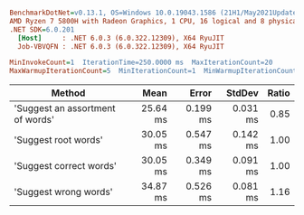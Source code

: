``` ini

BenchmarkDotNet=v0.13.1, OS=Windows 10.0.19043.1586 (21H1/May2021Update)
AMD Ryzen 7 5800H with Radeon Graphics, 1 CPU, 16 logical and 8 physical cores
.NET SDK=6.0.201
  [Host]     : .NET 6.0.3 (6.0.322.12309), X64 RyuJIT
  Job-VBVQFN : .NET 6.0.3 (6.0.322.12309), X64 RyuJIT

MinInvokeCount=1  IterationTime=250.0000 ms  MaxIterationCount=20  
MaxWarmupIterationCount=5  MinIterationCount=1  MinWarmupIterationCount=1  

```
|                           Method |     Mean |    Error |   StdDev | Ratio |
|--------------------------------- |---------:|---------:|---------:|------:|
| &#39;Suggest an assortment of words&#39; | 25.64 ms | 0.199 ms | 0.031 ms |  0.85 |
|             &#39;Suggest root words&#39; | 30.05 ms | 0.547 ms | 0.142 ms |  1.00 |
|          &#39;Suggest correct words&#39; | 30.05 ms | 0.349 ms | 0.091 ms |  1.00 |
|            &#39;Suggest wrong words&#39; | 34.87 ms | 0.526 ms | 0.081 ms |  1.16 |
